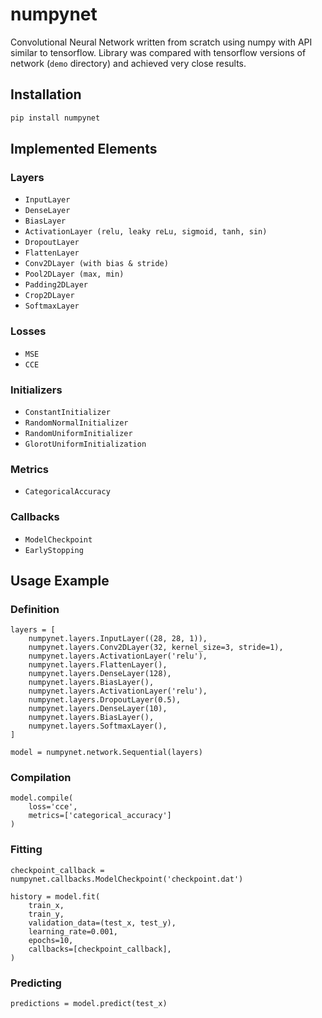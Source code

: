 # numpynet
Convolutional Neural Network written from scratch using numpy with API similar to tensorflow. Library was compared with tensorflow versions of network (`demo` directory) and achieved very close results.

## Installation
```bash
pip install numpynet
```

## Implemented Elements

### Layers
- `InputLayer`
- `DenseLayer`
- `BiasLayer`
- `ActivationLayer (relu, leaky reLu, sigmoid, tanh, sin)`
- `DropoutLayer`
- `FlattenLayer`
- `Conv2DLayer (with bias & stride)`
- `Pool2DLayer (max, min)`
- `Padding2DLayer`
- `Crop2DLayer`
- `SoftmaxLayer`

### Losses
- `MSE`
- `CCE`

### Initializers
- `ConstantInitializer`
- `RandomNormalInitializer`
- `RandomUniformInitializer`
- `GlorotUniformInitialization`

### Metrics
- `CategoricalAccuracy`

### Callbacks
- `ModelCheckpoint`
- `EarlyStopping`

## Usage Example

### Definition
```
layers = [
    numpynet.layers.InputLayer((28, 28, 1)),
    numpynet.layers.Conv2DLayer(32, kernel_size=3, stride=1),
    numpynet.layers.ActivationLayer('relu'),
    numpynet.layers.FlattenLayer(),
    numpynet.layers.DenseLayer(128),
    numpynet.layers.BiasLayer(),
    numpynet.layers.ActivationLayer('relu'),
    numpynet.layers.DropoutLayer(0.5),
    numpynet.layers.DenseLayer(10),
    numpynet.layers.BiasLayer(),
    numpynet.layers.SoftmaxLayer(),
]

model = numpynet.network.Sequential(layers)
```

### Compilation
```
model.compile(
    loss='cce',
    metrics=['categorical_accuracy']
)
```

### Fitting
```
checkpoint_callback = numpynet.callbacks.ModelCheckpoint('checkpoint.dat')

history = model.fit(
    train_x,
    train_y,
    validation_data=(test_x, test_y),
    learning_rate=0.001,
    epochs=10,
    callbacks=[checkpoint_callback],
)
```

### Predicting
```
predictions = model.predict(test_x)
```
